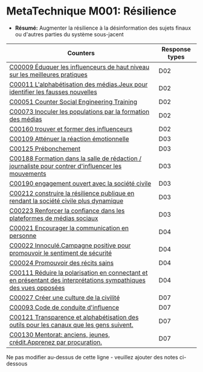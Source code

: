# MetaTechnique M001: Résilience

* **Résumé:** Augmenter la résilience à la désinformation des sujets finaux ou d'autres parties du système sous-jacent


| Counters | Response types |
| -------- | -------------- |
| [C00009 Éduquer les influenceurs de haut niveau sur les meilleures pratiques](../../generated_pages/counters/C00009.md) | D02 |
| [C00011 L'alphabétisation des médias.Jeux pour identifier les fausses nouvelles](../../generated_pages/counters/C00011.md) | D02 |
| [C00051 Counter Social Engineering Training](../../generated_pages/counters/C00051.md) | D02 |
| [C00073 Inoculer les populations par la formation des médias](../../generated_pages/counters/C00073.md) | D02 |
| [C00160 trouver et former des influenceurs](../../generated_pages/counters/C00160.md) | D02 |
| [C00109 Atténuer la réaction émotionnelle](../../generated_pages/counters/C00109.md) | D03 |
| [C00125 Prébonchement](../../generated_pages/counters/C00125.md) | D03 |
| [C00188 Formation dans la salle de rédaction / journaliste pour contrer d'influencer les mouvements](../../generated_pages/counters/C00188.md) | D03 |
| [C00190 engagement ouvert avec la société civile](../../generated_pages/counters/C00190.md) | D03 |
| [C00212 construire la résilience publique en rendant la société civile plus dynamique](../../generated_pages/counters/C00212.md) | D03 |
| [C00223 Renforcer la confiance dans les plateformes de médias sociaux](../../generated_pages/counters/C00223.md) | D03 |
| [C00021 Encourager la communication en personne](../../generated_pages/counters/C00021.md) | D04 |
| [C00022 Innoculé.Campagne positive pour promouvoir le sentiment de sécurité](../../generated_pages/counters/C00022.md) | D04 |
| [C00024 Promouvoir des récits sains](../../generated_pages/counters/C00024.md) | D04 |
| [C00111 Réduire la polarisation en connectant et en présentant des interprétations sympathiques des vues opposées](../../generated_pages/counters/C00111.md) | D04 |
| [C00027 Créer une culture de la civilité](../../generated_pages/counters/C00027.md) | D07 |
| [C00093 Code de conduite d'influence](../../generated_pages/counters/C00093.md) | D07 |
| [C00121 Transparence et alphabétisation des outils pour les canaux que les gens suivent.](../../generated_pages/counters/C00121.md) | D07 |
| [C00130 Mentorat: anciens, jeunes, crédit.Apprenez par procuration.](../../generated_pages/counters/C00130.md) | D07 |



Ne pas modifier au-dessus de cette ligne - veuillez ajouter des notes ci-dessous